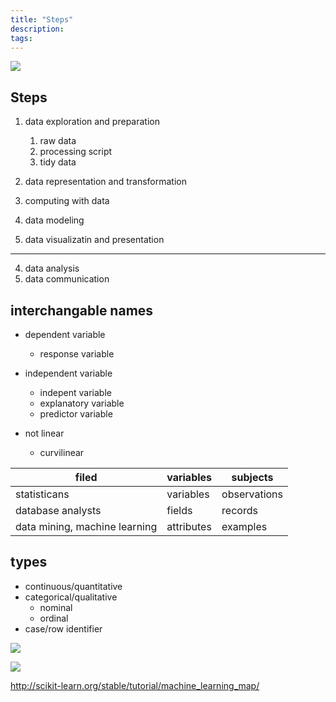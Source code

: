 ```yaml
---
title: "Steps"
description: 
tags: 
---
```


![](/figs/DataScienceUpstreamVsDownstream.png)
## Steps
1. data exploration and preparation
	1. raw data
	2. processing script
	3. tidy data
1. data representation and transformation
2. computing with data
3. data modeling


4. data visualizatin and presentation


* * *


4. data analysis
5. data communication


## interchangable names

* dependent variable

	* response variable

* independent variable
	* indepent variable
	* explanatory variable
	* predictor variable

* not linear

	* curvilinear

filed|variables|subjects
---|---|---
statisticans|variables|observations
database analysts|fields|records
data mining, machine learning|attributes|examples

## types

* continuous/quantitative
* categorical/qualitative
	* nominal
	* ordinal
* case/row identifier


![](/figs/machine-learning.png)

![](/figs/ml_map.png)

<http://scikit-learn.org/stable/tutorial/machine_learning_map/>
